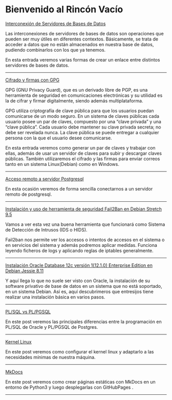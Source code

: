 # Bienvenido al Rincón Vacío

[Interconexión de Servidores de Bases de Datos](blog/BBDD_1.md#header1)

Las interconexiones de servidores de bases de datos son operaciones que pueden ser muy útiles en diferentes contextos. Básicamente, se trata de acceder a datos que no están almacenados en nuestra base de datos, pudiendo combinarlos con los que ya tenemos.

En esta entrada veremos varias formas de crear un enlace entre distintos servidores de bases de datos.

***

[Cifrado y firmas con GPG](blog/gpg.md#header1)

GPG (GNU Privacy Guard), que es un derivado libre de PGP, es una herramienta de seguridad en comunicaciones electrónicas y su utilidad es la de cifrar y firmar digitalmente, siendo además multiplataforma.

GPG utiliza criptografía de clave pública para que los usuarios puedan comunicarse de un modo seguro. En un sistema de claves públicas cada usuario posee un par de claves, compuesto por una “clave privada” y una “clave pública”. Cada usuario debe mantener su clave privada secreta; no debe ser revelada nunca. La clave pública se puede entregar a cualquier persona con la que el usuario desee comunicarse.

En esta entrada veremos como generar un par de claves y trabajar con ellas, además de usar un servidor de claves para subir y descargar claves públicas. También utilizaremos el cifrado y las firmas para enviar correos tanto en un sistema Linux(Debian) como en Windows.

***

[Acceso remoto a servidor Postgresql](blog/postgresclient.md#header1)

En esta ocasión veremos de forma sencilla conectarnos a un servidor remoto de postgresql.

***

[Instalación y uso de herramienta de seguridad Fail2Ban en Debian Stretch 9.5  ](blog/fail2ban.md#header1)

Vamos a ver esta vez una buena herramienta que funcionará como Sistema de Detección de Intrusos (IDS o HIDS).

Fail2ban nos permite ver los accesos o intentos de accesos en el sistema o en servicios del sistema y además podremos aplicar medidas. Funciona leyendo ficheros de logs y aplicando reglas de iptables generalmente.

***

[Instalación Oracle Database 12c versión 1(12.1.0) Enterprise Edition en Debian Jessie 8.11  ](blog/oracleinstall.md#header1)

Y aquí llega lo que no suele ser visto con Oracle, la instalación de su software privativo de base de datos en un sistema que no está soportado, en un sistema Debian. Así es, aquí descubrimeros que entresijos tiene realizar una instalación básica en varios pasos.

***

[PL/SQL vs PL/PGSQL](blog/plpgsql.md#header1)

En este post veremos las principales diferencias entre la programación en PL/SQL de Oracle y PL/PGSQL de Postgres.

***

[Kernel Linux](blog/kernel.md#header1)

En este post veremos como configurar el kernel linux y adaptarlo a las necesidades mínimas de nuestra máquina.

***

[MkDocs](blog/mkdocs.md#header1)

En este post veremos como crear páginas estáticas con MkDocs en un entorno de Python3 y luego desplegarlas con GitHubPages .

***

